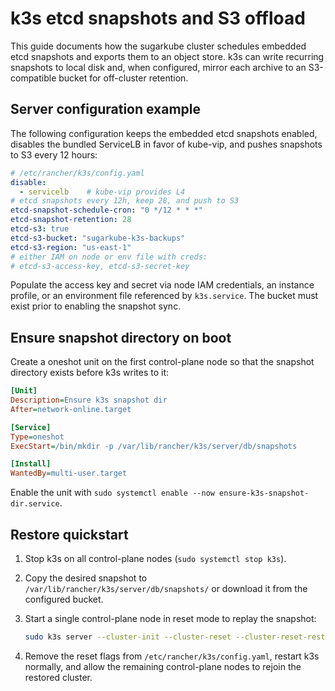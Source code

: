 # k3s etcd snapshots and S3 offload

This guide documents how the sugarkube cluster schedules embedded etcd snapshots and exports them to
an object store. k3s can write recurring snapshots to local disk and, when configured, mirror each
archive to an S3-compatible bucket for off-cluster retention.

## Server configuration example

The following configuration keeps the embedded etcd snapshots enabled, disables the bundled
ServiceLB in favor of kube-vip, and pushes snapshots to S3 every 12 hours:

```yaml
# /etc/rancher/k3s/config.yaml
disable:
  - servicelb    # kube-vip provides L4
# etcd snapshots every 12h, keep 28, and push to S3
etcd-snapshot-schedule-cron: "0 */12 * * *"
etcd-snapshot-retention: 28
etcd-s3: true
etcd-s3-bucket: "sugarkube-k3s-backups"
etcd-s3-region: "us-east-1"
# either IAM on node or env file with creds:
# etcd-s3-access-key, etcd-s3-secret-key
```

Populate the access key and secret via node IAM credentials, an instance profile, or an environment
file referenced by `k3s.service`. The bucket must exist prior to enabling the snapshot sync.

## Ensure snapshot directory on boot

Create a oneshot unit on the first control-plane node so that the snapshot directory exists before
k3s writes to it:

```ini
[Unit]
Description=Ensure k3s snapshot dir
After=network-online.target

[Service]
Type=oneshot
ExecStart=/bin/mkdir -p /var/lib/rancher/k3s/server/db/snapshots

[Install]
WantedBy=multi-user.target
```

Enable the unit with `sudo systemctl enable --now ensure-k3s-snapshot-dir.service`.

## Restore quickstart

1. Stop k3s on all control-plane nodes (`sudo systemctl stop k3s`).
2. Copy the desired snapshot to `/var/lib/rancher/k3s/server/db/snapshots/` or download it from the
   configured bucket.
3. Start a single control-plane node in reset mode to replay the snapshot:

   ```bash
   sudo k3s server --cluster-init --cluster-reset --cluster-reset-restore-path /var/lib/rancher/k3s/server/db/snapshots/<snapshot>
   ```

4. Remove the reset flags from `/etc/rancher/k3s/config.yaml`, restart k3s normally, and allow the
   remaining control-plane nodes to rejoin the restored cluster.
